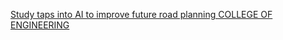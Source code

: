 [Study taps into AI to improve future road planning   COLLEGE OF ENGINEERING](https://qi.tc/qi/116572)